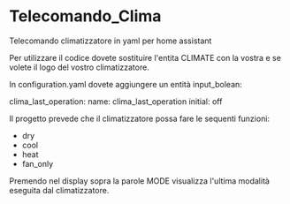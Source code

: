 # Telecomando_Clima
Telecomando climatizzatore in yaml per home assistant

Per utilizzare il codice dovete sostituire l'entita CLIMATE con la vostra e se volete il logo del vostro climatizzatore.

In configuration.yaml dovete aggiungere un entità input_bolean:

clima_last_operation:
  name: clima_last_operation
  initial: off  



Il progetto prevede che il climatizzatore possa fare le sequenti funzioni:
- dry
- cool
- heat
- fan_only

Premendo nel display sopra la parole MODE visualizza l'ultima modalità eseguita dal climatizzatore.
